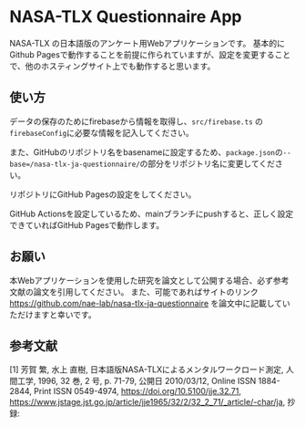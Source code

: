 # NASA-TLX Questionnaire App

NASA-TLX の日本語版のアンケート用Webアプリケーションです。
基本的にGithub Pagesで動作することを前提に作られていますが、設定を変更することで、他のホスティングサイト上でも動作すると思います。

## 使い方

データの保存のためにfirebaseから情報を取得し、`src/firebase.ts` の`firebaseConfig`に必要な情報を記入してください。

また、GitHubのリポジトリ名をbasenameに設定するため、`package.json`の`--base=/nasa-tlx-ja-questionnaire/`の部分をリポジトリ名に変更してください。

リポジトリにGitHub Pagesの設定をしてください。

GitHub Actionsを設定しているため、mainブランチにpushすると、正しく設定できていればGitHub Pagesで動作します。

## お願い

本Webアプリケーションを使用した研究を論文として公開する場合、必ず参考文献の論文を引用してください。
また、可能であればサイトのリンク https://github.com/nae-lab/nasa-tlx-ja-questionnaire を論文中に記載していただけますと幸いです。

## 参考文献

[1] 芳賀 繁, 水上 直樹, 日本語版NASA-TLXによるメンタルワークロード測定, 人間工学, 1996, 32 巻, 2 号, p. 71-79, 公開日 2010/03/12, Online ISSN 1884-2844, Print ISSN 0549-4974, https://doi.org/10.5100/jje.32.71, https://www.jstage.jst.go.jp/article/jje1965/32/2/32_2_71/_article/-char/ja, 抄録:
